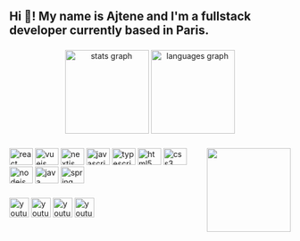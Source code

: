 <h2 align="left">Hi 👋! My name is Ajtene and I'm a fullstack developer currently based in Paris.</h2>

###

<div align="center">
  <img src="https://github-readme-stats.vercel.app/api?username=akurtaliqi&hide_title=false&hide_rank=false&show_icons=true&include_all_commits=true&count_private=true&disable_animations=false&theme=dracula&locale=en&hide_border=false" height="150" alt="stats graph"  />
  <img src="https://github-readme-stats.vercel.app/api/top-langs?username=akurtaliqi&locale=en&hide_title=false&layout=compact&card_width=320&langs_count=5&theme=dracula&hide_border=false" height="150" alt="languages graph"  />
</div>

###

<img align="right" height="150" src="https://media.tenor.com/Ws8Z7B-iAXgAAAAi/retsuko-nice.gif"  />

###

<div align="left">
  <img src="https://cdn.jsdelivr.net/gh/devicons/devicon/icons/react/react-original.svg" height="30" width="42" alt="react logo"  />
  <img src="https://cdn.jsdelivr.net/gh/devicons/devicon/icons/vuejs/vuejs-original.svg" height="30" width="42" alt="vuejs logo"  />
  <img src="https://cdn.jsdelivr.net/gh/devicons/devicon/icons/nextjs/nextjs-original.svg" height="30" width="42" alt="nextjs logo"  />
  <img src="https://cdn.jsdelivr.net/gh/devicons/devicon/icons/javascript/javascript-original.svg" height="30" width="42" alt="javascript logo"  />
  <img src="https://cdn.jsdelivr.net/gh/devicons/devicon/icons/typescript/typescript-plain.svg" height="30" width="42" alt="typescript logo"  />
  <img src="https://cdn.jsdelivr.net/gh/devicons/devicon/icons/html5/html5-original.svg" height="30" width="42" alt="html5 logo"  />
  <img src="https://cdn.jsdelivr.net/gh/devicons/devicon/icons/css3/css3-original.svg" height="30" width="42" alt="css3 logo"  />
  <img src="https://cdn.jsdelivr.net/gh/devicons/devicon/icons/nodejs/nodejs-original.svg" height="30" width="42" alt="nodejs logo"  />
  <img src="https://cdn.jsdelivr.net/gh/devicons/devicon/icons/java/java-original.svg" height="30" width="42" alt="java logo"  />
  <img src="https://cdn.jsdelivr.net/gh/devicons/devicon/icons/spring/spring-original.svg" height="30" width="42" alt="spring logo"  />
</div>

###

<div align="left">
  <a href="https://www.linkedin.com/in/a-kurtaliqi/" target='_blank'><img src="https://img.shields.io/static/v1?message=LinkedIn&logo=linkedin&label=&color=blue&logoColor=white&labelColor=&style=for-the-badge" height="35" alt="youtube logo" /></a>
  <a href="https://www.akurtaliqi.com" target='_blank'><img src="https://img.shields.io/static/v1?message=Website&logo=appveyor&label=&color=red&logoColor=white&labelColor=&style=for-the-badge" height="35" alt="youtube logo" /></a>
  <a href="mailto:ajtene.kurtaliqi@gmai.com" target='_blank'><img src="https://img.shields.io/static/v1?message=Gmail&logo=gmail&label=&color=white&logoColor=red&labelColor=&style=for-the-badge" height="35" alt="youtube logo" /></a>
  <a href="https://twitter.com/shuufleur" target='_blank'><img src="https://img.shields.io/static/v1?message=Twitter&logo=twitter&label=&color=blue&logoColor=white&labelColor=&style=for-the-badge" height="35" alt="youtube logo" /></a>
</div>

###

